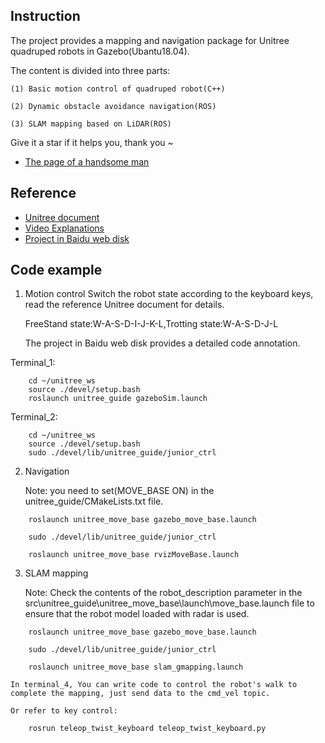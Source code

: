 ## Instruction
The project provides a mapping and navigation package for Unitree quadruped robots in Gazebo(Ubantu18.04).

The content is divided into three parts: 

    (1) Basic motion control of quadruped robot(C++)

    (2) Dynamic obstacle avoidance navigation(ROS)

    (3) SLAM mapping based on LiDAR(ROS)

    
Give it a star if it helps you, thank you ~
- [The page of a handsome man ](https://space.bilibili.com/485363351?spm_id_from=333.788.0.0)

## Reference 
- [Unitree document](https://support.unitree.com/home/zh/Algorithm_Practice/about_unitreeguide)
- [Video Explanations](https://www.bilibili.com/video/BV1EZ421T7Eo/?spm_id_from=333.999.list.card_archive.click&vd_source=63cd8055657905c0ac8a9388d7a972ed)
- [Project in Baidu web disk](https://pan.baidu.com/s/1RsSyCLD6KC6fJqOELFD-KQ?pwd=1234)

## Code example
1. Motion control
    Switch the robot state according to the keyboard keys, read the reference Unitree document for details.
   
    FreeStand state:W-A-S-D-I-J-K-L,Trotting state:W-A-S-D-J-L
   
    The project in Baidu web disk provides a detailed code annotation.
   
Terminal_1:
```
    cd ~/unitree_ws
    source ./devel/setup.bash
    roslaunch unitree_guide gazeboSim.launch
```
Terminal_2:
```
    cd ~/unitree_ws
    source ./devel/setup.bash
    sudo ./devel/lib/unitree_guide/junior_ctrl
```

2. Navigation

    Note: you need to set(MOVE_BASE ON) in the unitree_guide/CMakeLists.txt file.
```
    roslaunch unitree_move_base gazebo_move_base.launch
```
```
    sudo ./devel/lib/unitree_guide/junior_ctrl
```
```
    roslaunch unitree_move_base rvizMoveBase.launch
```

3. SLAM mapping

    Note: Check the contents of the robot_description parameter in the src\unitree_guide\unitree_move_base\launch\move_base.launch file to ensure that the robot model loaded with radar is used.
```
    roslaunch unitree_move_base gazebo_move_base.launch
```
```
    sudo ./devel/lib/unitree_guide/junior_ctrl
```
```
    roslaunch unitree_move_base slam_gmapping.launch
```
    In terminal_4, You can write code to control the robot's walk to complete the mapping, just send data to the cmd_vel topic. 
    
    Or refer to key control:
```
    rosrun teleop_twist_keyboard teleop_twist_keyboard.py
```

